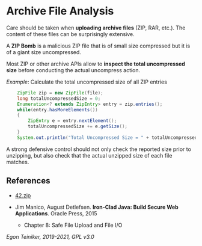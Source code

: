 # Archive File Analysis

Care should be taken when **uploading archive files** (ZIP, RAR, etc.). 
The content of these files can be surprisingly extensive.

A **ZIP Bomb** is a malicious ZIP file that is of small size compressed but it is of
a giant size uncompressed.

Most ZIP or other archive APIs allow to **inspect the total uncompressed size** before conducting the actual uncompress 
action.

_Example_: Calculate the total uncompressed size of all ZIP entries 
```Java
    ZipFile zip = new ZipFile(file);
    long totalUncompressedSize = 0;
    Enumeration<? extends ZipEntry> entry = zip.entries();
    while(entry.hasMoreElements())
    {
        ZipEntry e = entry.nextElement();
        totalUncompressedSize += e.getSize();
    }
    System.out.println("Total Uncompressed Size = " + totalUncompressedSize);
```

A strong defensive control should not only check the reported size prior to unzipping, but also check that the 
actual unzipped size of each file matches.

## References
* [42.zip](https://unforgettable.dk/)

* Jim Manico, August Detlefsen. **Iron-Clad Java: Build Secure Web Applications**. Oracle Press, 2015
     * Chapter 8: Safe File Upload and File I/O
     
*Egon Teiniker, 2019-2021, GPL v3.0*	